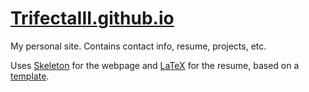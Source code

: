 # [TrifectaIII.github.io](https://trifectaiii.github.io/)

My personal site. Contains contact info, resume, projects, etc.

Uses [Skeleton](http://getskeleton.com/) for the webpage and [LaTeX](https://www.latex-project.org/get/#tex-distributions) for the resume, based on a [template](https://github.com/lcfyi/software-resume-template).